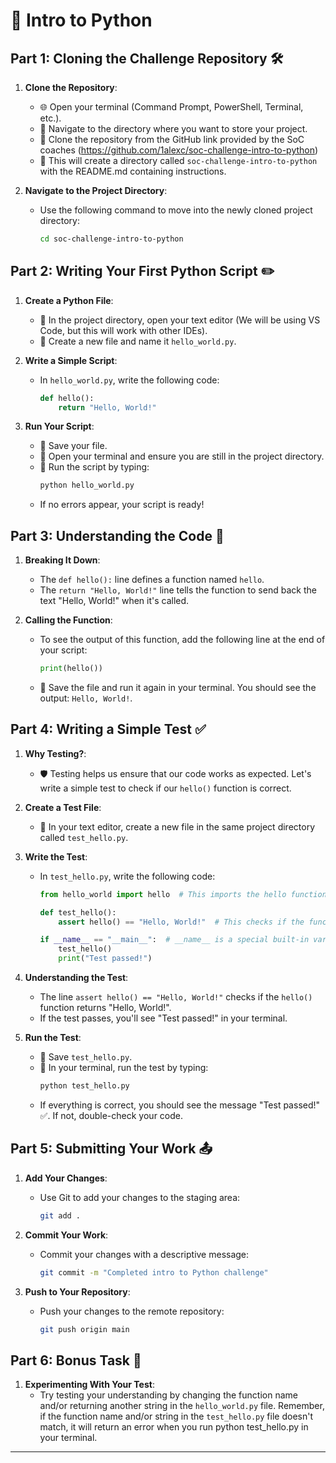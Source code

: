 # 🐍 Intro to Python

## Part 1: Cloning the Challenge Repository 🛠️

1. **Clone the Repository**:
   - 🌐 Open your terminal (Command Prompt, PowerShell, Terminal, etc.).
   - 📂 Navigate to the directory where you want to store your project.
   - 🚀 Clone the repository from the GitHub link provided by the SoC coaches (https://github.com/1alexc/soc-challenge-intro-to-python)
   - 🔗 This will create a directory called `soc-challenge-intro-to-python` with the README.md containing instructions.

2. **Navigate to the Project Directory**:
   - Use the following command to move into the newly cloned project directory:
     ```bash
     cd soc-challenge-intro-to-python
     ```

## Part 2: Writing Your First Python Script ✏️

1. **Create a Python File**:
   - 📂 In the project directory, open your text editor (We will be using VS Code, but this will work with other IDEs).
   - 📝 Create a new file and name it `hello_world.py`.

2. **Write a Simple Script**:
   - In `hello_world.py`, write the following code:
     ```python
     def hello():
         return "Hello, World!"
     ```

3. **Run Your Script**:
   - 💾 Save your file.
   - 🔗 Open your terminal and ensure you are still in the project directory.
   - 🚀 Run the script by typing:
     ```bash
     python hello_world.py
     ```
   - If no errors appear, your script is ready!

## Part 3: Understanding the Code 🧠

1. **Breaking It Down**:
   - The `def hello():` line defines a function named `hello`.
   - The `return "Hello, World!"` line tells the function to send back the text "Hello, World!" when it's called.

2. **Calling the Function**:
   - To see the output of this function, add the following line at the end of your script:
     ```python
     print(hello())
     ```
   - 💾 Save the file and run it again in your terminal. You should see the output: `Hello, World!`.

## Part 4: Writing a Simple Test ✅

1. **Why Testing?**:
   - 🛡️ Testing helps us ensure that our code works as expected. Let's write a simple test to check if our `hello()` function is correct.

2. **Create a Test File**:
   - 📂 In your text editor, create a new file in the same project directory called `test_hello.py`.

3. **Write the Test**:
   - In `test_hello.py`, write the following code:
     ```python
     from hello_world import hello  # This imports the hello function from your other file

     def test_hello():
         assert hello() == "Hello, World!"  # This checks if the function returns the correct value

     if __name__ == "__main__":  # __name__ is a special built-in variable in Python. When a Python script is run, the Python interpreter sets this variable. If the script is being run directly (for example, by typing python script.py in the terminal), __name__ is set to "__main__".
         test_hello()
         print("Test passed!")
     ```

4. **Understanding the Test**:
   - The line `assert hello() == "Hello, World!"` checks if the `hello()` function returns "Hello, World!".
   - If the test passes, you'll see "Test passed!" in your terminal.

5. **Run the Test**:
   - 💾 Save `test_hello.py`.
   - 🚀 In your terminal, run the test by typing:
     ```bash
     python test_hello.py
     ```
   - If everything is correct, you should see the message "Test passed!" ✅. If not, double-check your code.

## Part 5: Submitting Your Work 📤

1. **Add Your Changes**:
   - Use Git to add your changes to the staging area:
     ```bash
     git add .
     ```

2. **Commit Your Work**:
   - Commit your changes with a descriptive message:
     ```bash
     git commit -m "Completed intro to Python challenge"
     ```

3. **Push to Your Repository**:
   - Push your changes to the remote repository:
     ```bash
     git push origin main
     ```
## Part 6: Bonus Task 🎯
1. **Experimenting With Your Test**:
   - Try testing your understanding by changing the function name and/or returning another string in the `hello_world.py` file. Remember, if the function name and/or string in the `test_hello.py` file doesn't match, it will return an error when you run python test_hello.py in your terminal.

---